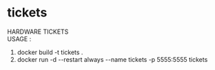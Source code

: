 # tickets
HARDWARE TICKETS <br/>
USAGE :<br/>
1. docker build -t tickets . <br/>
2. docker run -d --restart always --name tickets -p 5555:5555 tickets
